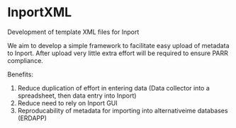 # InportXML
Development of template XML files for Inport

We aim to develop a simple framework to facilitate easy upload of metadata to Inport.
After upload very little extra effort will be required to ensure PARR compliance.

Benefits: 
1. Reduce duplication of effort in entering data (Data collector into a spreadsheet, then data entry into Inport)
2. Reduce need to rely on Inport GUI
3. Reproducability of metadata for importing into alternativeime databases (ERDAPP)
